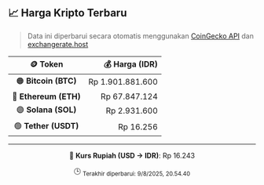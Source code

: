 

<!-- HARGA_KRIPTO -->
## 📈 Harga Kripto Terbaru

> Data ini diperbarui secara otomatis menggunakan [CoinGecko API](https://www.coingecko.com/) dan [exchangerate.host](https://exchangerate.host/)

<div align="center">

| 🪙 Token | 💰 Harga (IDR) |
|:------:|---------------:|
| 🟠 **Bitcoin (BTC)**   | Rp 1.901.881.600 |
| 🔵 **Ethereum (ETH)**  | Rp 67.847.124 |
| 🟣 **Solana (SOL)**    | Rp 2.931.600 |
| 🟢 **Tether (USDT)**   | Rp 16.256 |

---

💱 **Kurs Rupiah (USD → IDR)**: Rp 16.243

🕒 <sub>Terakhir diperbarui: 9/8/2025, 20.54.40</sub>

</div>
<!-- /HARGA_KRIPTO -->